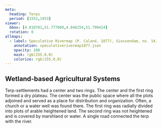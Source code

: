 ```yaml
---
meta:
  heading: Terps
  period: [1552,1953]
viewer:
  bbox: [4.810781,51.777609,4.846254,51.799414]
  rotation: 0
allmaps:
  - label: Speculative Rivermap (P. Caland, 1877), Giessendam, no. 14. First Revision, series I, 2023. 655 x 947 mm, Scale 1:10,000. The Berlage. Based on River Map Giessendam, no. 14. First Revision, series I, 1877. 703 x 995 mm, Scale 1:10,000. P. Caland. Trésor Collection, TU Delft Library.
    annotation: speculativerivermap1877.json
    opacity: 100
    mask: rgb(255,0,0)
    colorize: rgb(255,0,0)
---
```


## Wetland-based Agricultural Systems

Terp-settlements had a center and two rings. The center and the first ring formed a dry plateau. The center was the public space where all the plots adjoined and served as a place for distribution and organization. Often, a church or a water well was found there. The first ring was radially divided into plots of arable heightened land. The second ring was not heightened and is covered by marshland or water. A single road connected the terp with the river.
